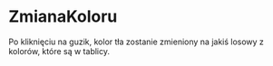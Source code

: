 # ZmianaKoloru
Po kliknięciu na guzik, kolor tła zostanie zmieniony na jakiś losowy z kolorów, które są w tablicy.
